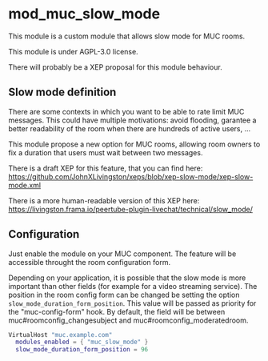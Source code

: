 <!--
SPDX-FileCopyrightText: 2024 John Livingston <https://www.john-livingston.fr/>
SPDX-License-Identifier: AGPL-3.0-only
-->
# mod_muc_slow_mode

This module is a custom module that allows slow mode for MUC rooms.

This module is under AGPL-3.0 license.

There will probably be a XEP proposal for this module behaviour.

## Slow mode definition

There are some contexts in which you want to be able to rate limit MUC messages. This could have multiple motivations: avoid flooding, garantee a better readability of the room when there are hundreds of active users, …

This module propose a new option for MUC rooms, allowing room owners to fix a duration that users must wait between two messages.

There is a draft XEP for this feature, that you can find here: https://github.com/JohnXLivingston/xeps/blob/xep-slow-mode/xep-slow-mode.xml

There is a more human-readable version of this XEP here: https://livingston.frama.io/peertube-plugin-livechat/technical/slow_mode/

## Configuration

Just enable the module on your MUC component.
The feature will be accessible throught the room configuration form.

Depending on your application, it is possible that the slow mode is more important than other fields (for example for a video streaming service).
The position in the room config form can be changed be setting the option `slow_mode_duration_form_position`.
This value will be passed as priority for the "muc-config-form" hook.
By default, the field will be between muc#roomconfig_changesubject and muc#roomconfig_moderatedroom.

``` lua
VirtualHost "muc.example.com"
  modules_enabled = { "muc_slow_mode" }
  slow_mode_duration_form_position = 96
```

